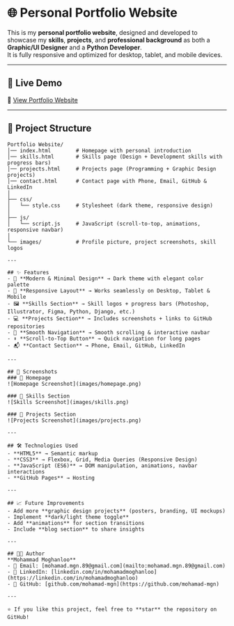 # 🌐 Personal Portfolio Website  

This is my **personal portfolio website**, designed and developed to showcase my **skills**, **projects**, and **professional background** as both a **Graphic/UI Designer** and a **Python Developer**.  
It is fully responsive and optimized for desktop, tablet, and mobile devices.  

---

## 🚀 Live Demo
🔗 [View Portfolio Website](https://mohamad-mgn.github.io/portfolio-website/)  

---

## 📂 Project Structure

```plaintext
Portfolio Website/
│── index.html        # Homepage with personal introduction
│── skills.html       # Skills page (Design + Development skills with progress bars)
│── projects.html     # Projects page (Programming + Graphic Design projects)
│── contact.html      # Contact page with Phone, Email, GitHub & LinkedIn
│
├── css/
│   └── style.css     # Stylesheet (dark theme, responsive design)
│
├── js/
│   └── script.js     # JavaScript (scroll-to-top, animations, responsive navbar)
│
└── images/           # Profile picture, project screenshots, skill logos

---

## ✨ Features
- 🎨 **Modern & Minimal Design** → Dark theme with elegant color palette  
- 📱 **Responsive Layout** → Works seamlessly on Desktop, Tablet & Mobile  
- 🖼️ **Skills Section** → Skill logos + progress bars (Photoshop, Illustrator, Figma, Python, Django, etc.)  
- 💻 **Projects Section** → Includes screenshots + links to GitHub repositories  
- 📜 **Smooth Navigation** → Smooth scrolling & interactive navbar  
- ⬆️ **Scroll-to-Top Button** → Quick navigation for long pages  
- 📬 **Contact Section** → Phone, Email, GitHub, LinkedIn  

---

## 📸 Screenshots
### 🔹 Homepage  
![Homepage Screenshot](images/homepage.png)  

### 🔹 Skills Section  
![Skills Screenshot](images/skills.png)  

### 🔹 Projects Section  
![Projects Screenshot](images/projects.png)  

---

## 🛠️ Technologies Used
- **HTML5** → Semantic markup  
- **CSS3** → Flexbox, Grid, Media Queries (Responsive Design)  
- **JavaScript (ES6)** → DOM manipulation, animations, navbar interactions  
- **GitHub Pages** → Hosting  

---

## 📈 Future Improvements
- Add more **graphic design projects** (posters, branding, UI mockups)  
- Implement **dark/light theme toggle**  
- Add **animations** for section transitions  
- Include **blog section** to share insights  

---

## 👨‍💻 Author
**Mohammad Moghanloo**  
- 📧 Email: [mohamad.mgn.89@gmail.com](mailto:mohamad.mgn.89@gmail.com)  
- 💼 LinkedIn: [linkedin.com/in/mohamadmoghanloo](https://linkedin.com/in/mohamadmoghanloo)  
- 🐙 GitHub: [github.com/mohamad-mgn](https://github.com/mohamad-mgn)  

---

⭐ If you like this project, feel free to **star** the repository on GitHub!  
